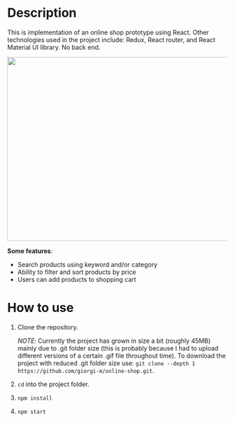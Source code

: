 # Description

This is implementation of an online shop prototype using React. Other technologies used in the project include: Redux, React router, and React Material UI library. No back end.


<img src="https://raw.githubusercontent.com/giorgi-m/online-shop/master/src/Images/screenshot.PNG" width="820" height="420">
 

**Some features**:
- Search products using keyword and/or category
- Ability to filter and sort products by price
- Users can add products to shopping cart 
 
# How to use

1. Clone the repository.

    _NOTE_: Currently the project has grown in size a bit (roughly 45MB) mainly due to .git folder size (this is probably because I had to upload different versions of a certain .gif file throughout time). To download the project with reduced .git folder size use: ```git clone --depth 1 https://github.com/giorgi-m/online-shop.git```.  

2. ```cd``` into the project folder.
3. ```npm install```
4. ```npm start```

 

